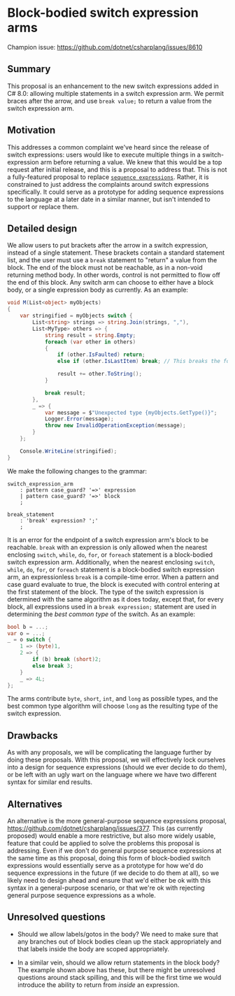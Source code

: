 # Block-bodied switch expression arms

Champion issue: <https://github.com/dotnet/csharplang/issues/8610>

## Summary
[summary]: #summary

This proposal is an enhancement to the new switch expressions added in C# 8.0: allowing multiple statements in a switch expression arm. We permit braces after the arrow, and use `break value;` to return a value from the switch expression arm.

## Motivation
[motivation]: #motivation

This addresses a common complaint we've heard since the release of switch expressions: users would like to execute multiple things in a switch-expression arm before returning a value. We knew that this would be a top request after initial release, and this is a proposal to address that. This is not a fully-featured proposal to replace [`sequence expressions`](https://github.com/dotnet/csharplang/issues/377). Rather, it is constrained to just address the complaints around switch expressions specifically. It could serve as a prototype for adding sequence expressions to the language at a later date in a similar manner, but isn't intended to support or replace them.

## Detailed design
[design]: #detailed-design

We allow users to put brackets after the arrow in a switch expression, instead of a single statement. These brackets contain a standard statement list, and the user must use a `break` statement to "return" a value from the block. The end of the block must not be reachable, as in a non-void returning method body. In other words, control is not permitted to flow off the end of this block. Any switch arm can choose to either have a block body, or a single expression body as currently. As an example:

```cs
void M(List<object> myObjects)
{
    var stringified = myObjects switch {
        List<string> strings => string.Join(strings, ","),
        List<MyType> others => {
            string result = string.Empty;
            foreach (var other in others)
            {
                if (other.IsFaulted) return;
                else if (other.IsLastItem) break; // This breaks the foreach, not the switch

                result += other.ToString();
            }

            break result;
        },
        _ => {
            var message = $"Unexpected type {myObjects.GetType()}";
            Logger.Error(message);
            throw new InvalidOperationException(message);
        }
    };

    Console.WriteLine(stringified);
}
```

We make the following changes to the  grammar:

```antlr
switch_expression_arm
    : pattern case_guard? '=>' expression
    | pattern case_guard? '=>' block
    ;

break_statement
    : 'break' expression? ';'
    ;
```

It is an error for the endpoint of a switch expression arm's block to be reachable. `break` with an expression is only allowed when the nearest enclosing `switch`, `while`, `do`, `for`, or `foreach` statement is a block-bodied switch expression arm. Additionally, when the nearest enclosing `switch`, `while`, `do`, `for`, or `foreach` statement is a block-bodied switch expression arm, an expressionless `break` is a compile-time error. When a pattern and case guard evaluate to true, the block is executed with control entering at the first statement of the block. The type of the switch expression is determined with the same algorithm as it does today, except that, for every block, all expressions used in a `break expression;` statement are used in determining the _best common type_ of the switch. As an example:

```cs
bool b = ...;
var o = ...;
_ = o switch {
    1 => (byte)1,
    2 => {
        if (b) break (short)2;
        else break 3;
    }
    _ => 4L;
};
```

The arms contribute `byte`, `short`, `int`, and `long` as possible types, and the best common type algorithm will choose `long` as the resulting type of the switch expression.

## Drawbacks
[drawbacks]: #drawbacks

As with any proposals, we will be complicating the language further by doing these proposals. With this proposal, we will effectively lock ourselves into a design for sequence expressions (should we ever decide to do them), or be left with an ugly wart on the language where we have two different syntax for similar end results.

## Alternatives
[alternatives]: #alternatives

An alternative is the more general-purpose sequence expressions proposal, https://github.com/dotnet/csharplang/issues/377. This (as currently proposed) would enable a more restrictive, but also more widely usable, feature that could be applied to solve the problems this proposal is addressing. Even if we don't do general purpose sequence expressions at the same time as this proposal, doing this form of block-bodied switch expressions would essentially serve as a prototype for how we'd do sequence expressions in the future (if we decide to do them at all), so we likely need to design ahead and ensure that we'd either be ok with this syntax in a general-purpose scenario, or that we're ok with rejecting general purpose sequence expressions as a whole.

## Unresolved questions
[unresolved]: #unresolved-questions

* Should we allow labels/gotos in the body? We need to make sure that any branches out of block bodies clean up the stack appropriately and that labels inside the body are scoped appropriately.

* In a similar vein, should we allow return statements in the block body? The example shown above has these, but there might be unresolved questions around stack spilling, and this will be the first time we would introduce the ability to return from _inside_ an expression.
